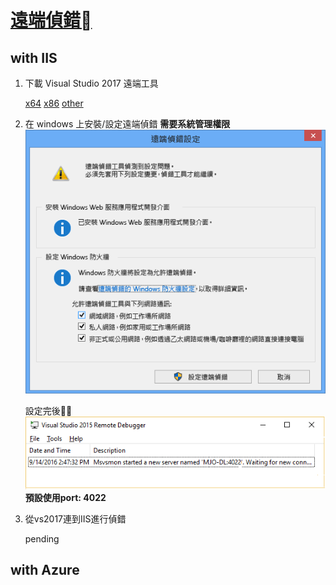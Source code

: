 # [遠端偵錯](https://docs.microsoft.com/zh-tw/visualstudio/debugger/remote-debugging-azure?view=vs-2017)

## with IIS

1. 下載 Visual Studio 2017 遠端工具

    [x64][vs2017-x64-remote-tool-download]
    [x86][vs2017-x86-remote-tool-download]
    [other][other-download]

2. 在 windows 上安裝/設定遠端偵錯
    **需要系統管理權限**
    ![image][remote-debugger-conf-wizard-page]

    設定完後
    ![image][remote-debugger-window]
    **預設使用port: 4022**

3. 從vs2017連到IIS進行偵錯

    pending

## with Azure

[vs2017-x64-remote-tool-download]: https://aka.ms/vs/15/release/RemoteTools.amd64ret.cht.exe
[vs2017-x86-remote-tool-download]:https://aka.ms/vs/15/release/RemoteTools.x86ret.cht.exe
[other-download]: https://visualstudio.microsoft.com/zh-hant/downloads/
[remote-debugger-conf-wizard-page]: ../../images/remotedebuggerconfwizardpage.png
[remote-debugger-window]: ../../images/remotedebuggerwindow.png
